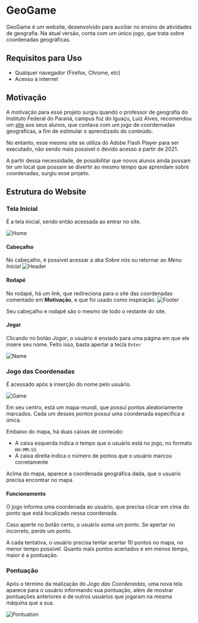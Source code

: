 # GeoGame
GeoGame é um website, desenvolvido para auxiliar no ensino de atividades de geografia. Na atual versão, conta com um único jogo, que trata sobre coordenadas geográficas. 

## Requisitos para Uso
- Qualquer navegador (Firefox, Chrome, etc)
- Acesso à internet

## Motivação
A motivação para esse projeto surgiu quando o professor de geografia do Instituto Federal do Paraná, campus foz do Iguaçu, Luiz Alves, recomendou um [site](http://www.geografia7.com/jogo-das-coordenadas-geograacuteficas.html) aos seus alunos, que contava com um jogo de coordernadas geográficas, a fim de estimular o aprendizado do conteúdo.

No entanto, esse mesmo site se utiliza do Adobe  Flash Player para ser executado, não sendo mais possível o devido acesso a partir de 2021. 

A partir dessa necessidade, de possibilitar que novos alunos ainda possam ter um local que possam se divertir ao mesmo tempo que aprendam sobre coordenadas, surgiu esse projeto. 


## Estrutura do Website

### Tela Inicial
É a tela inicial, sendo então acessada ao entrar no site. 

![Home]()

#### Cabeçalho
No cabeçalho, é possível acessar a aba _Sobre nós_ ou retornar ao _Menu Inicial_
![Header]()

#### Rodapé
No rodapé, há um link, que redireciona para o site das coordenadas comentado em __Motivação__, e que foi usado como inspiração. 
![Footer]()

Seu cabeçalho e rodapé são o mesmo de todo o restante do site. 

#### Jogar
Clicando no botão _Jogar_, o usuário é enviado para uma página em que ele insere seu nome.
Feito isso, basta apertar a tecla ``` Enter ``` 

![Name]()

### Jogo das Coordenadas
É acessado após a inserção do nome pelo usuário. 

![Game]()

Em seu centro, está um mapa-mundi, que possuí pontos aleatoriamente marcados. Cada um desses pontos possuí uma coordenada específica e única. 

Embaixo do mapa, há duas caixas de conteúdo:
- A caixa esquerda indica o tempo que o usuário está no jogo, no formato ```HH:MM:SS```
- A caixa direita indica o número de pontos que o usuário marcou corretamente 

Acima do mapa, aparece a coordenada geográfica dada, que o usuário precisa encontrar no mapa. 

#### Funcionamento 

O jogo informa uma coordenada ao usuário, que precisa clicar em cima do ponto que está localizado nessa coordenada. 

Caso aperte no botão certo, o usuário soma um ponto. Se apertar no incorreto, perde um ponto. 

A cada tentativa, o usuário precisa tentar acertar 10 pontos no mapa, no menor tempo possível. Quanto mais pontos acertados e em menos tempo, maior é a pontuação. 

### Pontuação 
Após o término da realização do _Jogo das Coordenadas_, uma nova tela aparece para o usuário informando sua pontuação, além de mostrar pontuações anteriores e de outros usuários que jogaram na mesma máquina que a sua. 

![Pontuation]()